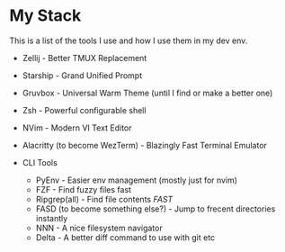 # My Stack

This is a list of the tools I use and how I use them in my dev env.

* Zellij - Better TMUX Replacement
* Starship - Grand Unified Prompt
* Gruvbox - Universal Warm Theme (until I find or make a better one)
* Zsh - Powerful configurable shell
* NVim - Modern VI Text Editor
* Alacritty (to become WezTerm) - Blazingly Fast Terminal Emulator

* CLI Tools
  * PyEnv - Easier env management (mostly just for nvim)
  * FZF - Find fuzzy files fast
  * Ripgrep(all) - Find file contents _FAST_
  * FASD (to become something else?) - Jump to frecent directories instantly
  * NNN - A nice filesystem navigator
  * Delta - A better diff command to use with git etc

